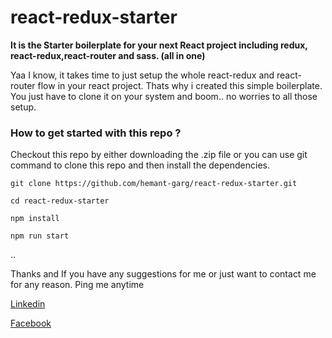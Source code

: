# react-redux-starter

**It is the Starter boilerplate for your next React project including redux, react-redux,react-router and sass. (all in one)**

Yaa I know, it takes time to just setup the whole react-redux and react-router flow in your react project. Thats why i created this simple boilerplate.
You just have to clone it on your system and boom.. no worries to all those setup.

### How to get started with this repo ?

Checkout this repo by either downloading the .zip file or you can use git command to clone this repo and then install the dependencies.

```
git clone https://github.com/hemant-garg/react-redux-starter.git

cd react-redux-starter

npm install

npm run start
```


..

Thanks and If you have any suggestions for me or just want to contact me for any reason. Ping me anytime

[Linkedin](https://www.linkedin.com/in/hemantgarg6/)

[Facebook](https://www.facebook.com/hemantgarg6)
